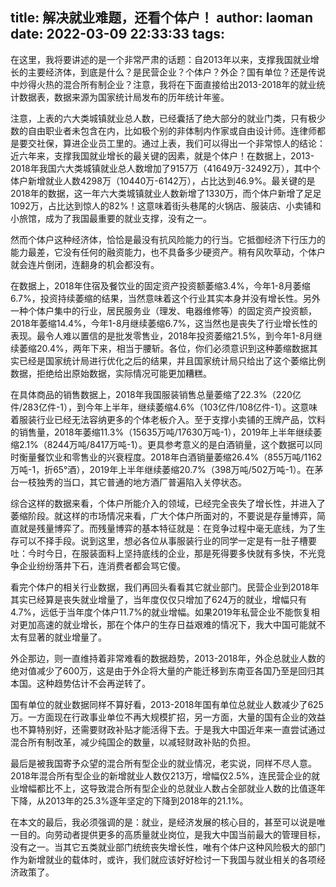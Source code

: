 title: 解决就业难题，还看个体户！
author: laoman
date: 2022-03-09 22:33:33
tags:
---
在这里，我将要讲述的是一个非常严肃的话题：自2013年以来，支撑我国就业增长的主要经济体，到底是什么？是民营企业？个体户？外企？国有单位？还是传说中炒得火热的混合所有制企业？注意，我将在下面直接给出2013-2018年的就业统计数据表，数据来源为国家统计局发布的历年统计年鉴。







注意，上表的六大类城镇就业总人数，已经囊括了绝大部分的就业门类，只有极少数的自由职业者未包含在内，比如极个别的非体制内作家或自由设计师。连律师都是要交社保，算进企业员工里的。通过上表，我们可以得出一个非常惊人的结论：近六年来，支撑我国就业增长的最关键的因素，就是个体户！在数据上，2013-2018年我国六大类城镇就业总人数增加了9157万（41649万-32492万），其中个体户新增就业人数4298万（10440万-6142万），占比达到46.9%。最关键的是2018年的数据，这一年六大类城镇就业人数新增了1330万，而个体户新增了足足1092万，占比达到惊人的82%！这意味着街头巷尾的火锅店、服装店、小卖铺和小旅馆，成为了我国最重要的就业支撑，没有之一。



然而个体户这种经济体，恰恰是最没有抗风险能力的行当。它抵御经济下行压力的能力最差，它没有任何的融资能力，也不具备多少硬资产。稍有风吹草动，个体户就会连片倒闭，连翻身的机会都没有。



在数据上，2018年住宿及餐饮业的固定资产投资额萎缩3.4%，今年1-8月萎缩6.7%，投资持续萎缩的结果，当然意味着这个行业其实本身并没有增长性。另外一种个体户集中的行业，居民服务业（理发、电器维修等）的固定资产投资额，2018年萎缩14.4%，今年1-8月继续萎缩6.7%，这当然也是丧失了行业增长性的表现。最令人难以置信的是批发零售业，2018年投资萎缩21.5%，到今年1-8月继续萎缩20.4%，两年下来，相当于腰斩。各位，你们必须意识到这种萎缩数据其实已经是国家统计局进行优化之后的结果，并且国家统计局只给出了这个萎缩比例数据，拒绝给出原始数据，实际情况可能更加糟糕。



在具体商品的销售数据上，2018年我国服装销售总量萎缩了22.3%（220亿件/283亿件-1），到今年上半年，继续萎缩4.6%（103亿件/108亿件-1）。这意味着服装行业已经无法容纳更多的个体老板介入。至于支撑小卖铺的王牌产品，饮料的销售量，2018年萎缩11.3%（15635万吨/17630万吨-1），2019年上半年继续萎缩2.1%（8244万吨/8417万吨-1）。更具参考意义的是白酒销量，这个数据可以同时衡量餐饮业和零售业的兴衰程度。2018年白酒销量萎缩26.4%（855万吨/1162万吨-1，折65°酒），2019年上半年继续萎缩20.7%（398万吨/502万吨-1）。在茅台一枝独秀的当口，其它普通的地方酒厂普遍陷入关停状态。







综合这样的数据来看，个体户所能介入的领域，已经完全丧失了增长性，并进入了萎缩阶段。就这样的市场情况来看，广大个体户所面对的，不要说是存量博弈，简直就是残量博弈了。而残量博弈的基本特征就是：在竞争过程中毫无底线，为了生存可以不择手段。说到这里，想必各位从事服装行业的同学一定是有一肚子槽要吐：今时今日，在服装面料上坚持底线的企业，那是死得要多快就有多快，不光竞争企业纷纷落井下石，连消费者都会骂它傻。



看完个体户的相关行业数据，我们再回头看看其它就业部门。民营企业到2018年其实已经算是丧失就业增量了，当年度仅仅只增加了624万的就业，增幅只有4.7%，远低于当年度个体户11.7%的就业增幅。如果2019年私营企业不能恢复相对更加高速的就业增长，那在个体户的生存日益艰难的情况下，我大中国可能就不太有显著的就业增量了。



外企那边，则一直维持着非常难看的数据趋势，2013-2018年，外企总就业人数的绝对值减少了600万，这是由于外企将大量的产能迁移到东南亚各国乃至是回归其本国。这种趋势估计不会再逆转了。



国有单位的就业数据同样不算好看，2013-2018年国有单位总就业人数减少了625万。一方面现在行政事业单位不再大规模扩招，另一方面，大量的国有企业的效益也不算特别好，还需要财政补贴才能活得下去。于是我大中国近年来一直尝试通过混合所有制改革，减少纯国企的数量，以减轻财政补贴的负担。



最后是被我国寄予众望的混合所有型企业的就业情况，老实说，同样不尽人意。2018年混合所有型企业的新增就业人数仅213万，增幅仅2.5%，连民营企业的就业增幅都比不上，这导致混合所有型企业的总就业人数占全部就业人数的比值逐年下降，从2013年的25.3%逐年坚定的下降到2018年的21.1%。



在本文的最后，我必须强调的是：就业，是经济发展的核心目的，甚至可以说是唯一目的。向劳动者提供更多的高质量就业岗位，是我大中国当前最大的管理目标，没有之一。当其它五类就业部门统统丧失增长性，唯有个体户这种风险极大的部门作为新增就业的载体时，或许，我们就应该好好检讨一下我国与就业相关的各项经济政策了。
